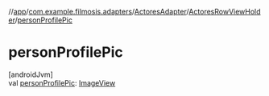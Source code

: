 //[app](../../../../index.md)/[com.example.filmosis.adapters](../../index.md)/[ActoresAdapter](../index.md)/[ActoresRowViewHolder](index.md)/[personProfilePic](person-profile-pic.md)

# personProfilePic

[androidJvm]\
val [personProfilePic](person-profile-pic.md): [ImageView](https://developer.android.com/reference/kotlin/android/widget/ImageView.html)
